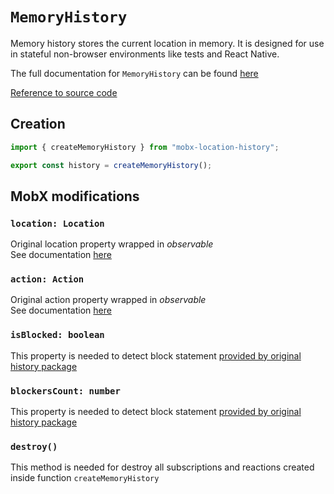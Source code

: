# `MemoryHistory`  
Memory history stores the current location in memory. It is designed for use
in stateful non-browser environments like tests and React Native.

The full documentation for `MemoryHistory` can be found [here](https://github.com/remix-run/history/blob/main/docs/api-reference.md#history)   

[Reference to source code](/src/history/index.ts)   


## Creation   
```ts
import { createMemoryHistory } from "mobx-location-history";

export const history = createMemoryHistory();
```


## MobX modifications     

### `location: Location` <Badge type="tip" text="observable.deep" />     
Original location property wrapped in _observable_  
See documentation [here](https://github.com/remix-run/history/blob/main/docs/api-reference.md#location)   

### `action: Action` <Badge type="tip" text="observable.ref" />     
Original action property wrapped in _observable_  
See documentation [here](https://github.com/remix-run/history/blob/main/docs/api-reference.md#historyaction)   

### `isBlocked: boolean` <Badge type="warning" text="computed.struct" />   
This property is needed to detect block statement [provided by original history package](https://github.com/remix-run/history/blob/main/docs/api-reference.md#historyblockblocker-blocker)   

### `blockersCount: number` <Badge type="tip" text="observable.ref" />   
This property is needed to detect block statement [provided by original history package](https://github.com/remix-run/history/blob/main/docs/api-reference.md#historyblockblocker-blocker)   

### `destroy()`   
This method is needed for destroy all subscriptions and reactions created inside function `createMemoryHistory`   
